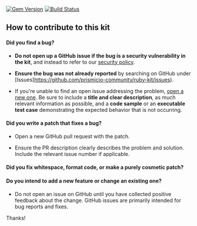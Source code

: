 [![Gem Version](https://badge.fury.io/rb/prismic.io.png)](http://badge.fury.io/rb/prismic.io)
[![Build Status](https://travis-ci.com/prismicio-community/ruby-kit.svg?branch=master)](https://travis-ci.com/prismicio-community/ruby-kit)

## How to contribute to this kit

#### **Did you find a bug?**

* **Do not open up a GitHub issue if the bug is a security vulnerability
  in the kit**, and instead to refer to our [security policy](https://prismic.io/security/).

* **Ensure the bug was not already reported** by searching on GitHub under [Issues]https://github.com/prismicio-community/ruby-kit/issues).

* If you're unable to find an open issue addressing the problem, [open a new one](https://github.com/prismicio-community/ruby-kit/issues/new). Be sure to include a **title and clear description**, as much relevant information as possible, and a **code sample** or an **executable test case** demonstrating the expected behavior that is not occurring.


#### **Did you write a patch that fixes a bug?**

* Open a new GitHub pull request with the patch.

* Ensure the PR description clearly describes the problem and solution. Include the relevant issue number if applicable.

#### **Did you fix whitespace, format code, or make a purely cosmetic patch?**

#### **Do you intend to add a new feature or change an existing one?**

* Do not open an issue on GitHub until you have collected positive feedback about the change. GitHub issues are primarily intended for bug reports and fixes.

Thanks!
